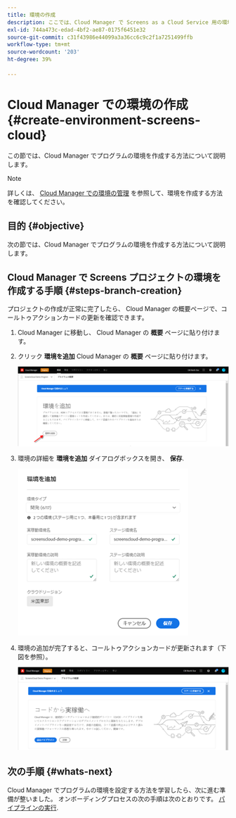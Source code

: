 ```yaml
---
title: 環境の作成
description: ここでは、Cloud Manager で Screens as a Cloud Service 用の環境を作成する方法について説明します。
exl-id: 744a473c-edad-4bf2-ae87-0175f6451e32
source-git-commit: c31f43986e44099a3a36cc6c9c2f1a7251499ffb
workflow-type: tm+mt
source-wordcount: '203'
ht-degree: 39%

---
```


# Cloud Manager での環境の作成 {#create-environment-screens-cloud}

この節では、Cloud Manager でプログラムの環境を作成する方法について説明します。

>[!NOTE]
>詳しくは、 [Cloud Manager での環境の管理](https://experienceleague.adobe.com/docs/experience-manager-cloud-service/content/implementing/using-cloud-manager/manage-environments.html?lang=ja) を参照して、環境を作成する方法を確認してください。

## 目的 {#objective}

次の節では、Cloud Manager でプログラムの環境を作成する方法について説明します。

## Cloud Manager で Screens プロジェクトの環境を作成する手順 {#steps-branch-creation}

プロジェクトの作成が正常に完了したら、 Cloud Manager の概要ページで、コールトゥアクションカードの更新を確認できます。

1. Cloud Manager に移動し、 Cloud Manager の **概要** ページに貼り付けます。

1. クリック **環境を追加** Cloud Manager の **概要** ページに貼り付けます。

   ![画像](/help/screens-cloud/assets/onboarding/add-environ1.png)

1. 環境の詳細を **環境を追加** ダイアログボックスを開き、 **保存**.

   ![画像](/help/screens-cloud/assets/onboarding/add-environ2.png)

1. 環境の追加が完了すると、コールトゥアクションカードが更新されます（下図を参照）。

   ![画像](/help/screens-cloud/assets/onboarding/add-environ3a.png)

## 次の手順 {#whats-next}

Cloud Manager でプログラムの環境を設定する方法を学習したら、次に進む準備が整いました。 オンボーディングプロセスの次の手順は次のとおりです。 [パイプラインの実行](/help/screens-cloud/onboarding-screens-cloud/running-a-pipeline.md).
